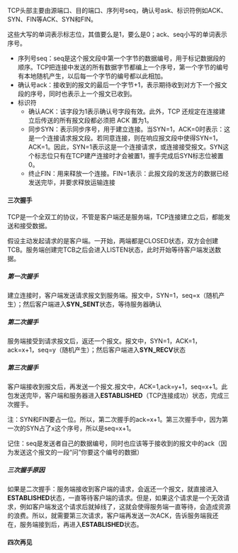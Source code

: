TCP头部主要由源端口、目的端口、序列号seq，确认号ask、标识符例如ACK、SYN、FIN等ACK、SYN和FIN。

这些大写的单词表示标志位，其值要么是1，要么是0；ack、seq小写的单词表示序号。 

- 序列号seq：seq是这个报文段中第一个字节的数据编号，用于标记数据段的顺序。TCP把连接中发送的所有数据字节都编上一个序号，第一个字节的编号有本地随机产生，以后每一个字节的编号都以此相加。
- 确认号ack：接收到的报文的最后一个字节+1，表示期待收到对方下一个报文段的序号，同时也表示上一个报文已收到。
- 标识符
  - 确认ACK：该字段为1表示确认号字段有效。此外，TCP 还规定在连接建立后传送的所有报文段都必须把 ACK 置为1。 
  - 同步SYN：表示同步序号，用于建立连接。当SYN=1，ACK=0时表示：这是一个连接请求报文段。若同意连接，则在响应报文段中使得SYN=1，ACK=1。因此，SYN=1表示这是一个连接请求，或连接接受报文。SYN这个标志位只有在TCP建产连接时才会被置1，握手完成后SYN标志位被置0。
  - 终止FIN：用来释放一个连接。FIN=1表示：此报文段的发送方的数据已经发送完毕，并要求释放运输连接 



#### 三次握手

TCP是一个全双工的协议，不管是客户端还是服务端，TCP连接建立之后，都能发送和接受数据。

假设主动发起请求的是客户端。一开始，两端都是CLOSED状态，双方会创建TCB。服务端创建完TCB之后会进入LISTEN状态，此时开始等待客户端发送数据。

##### 第一次握手

建立连接时，客户端发送请求报文到服务端。报文中，SYN=1，seq=x（随机产生）；然后客户端进入**SYN_SENT**状态，等待服务器确认 

##### 第二次握手

服务端接受到请求报文后，返还一个报文。报文中，SYN=1，ACK=1，ack=x+1，seq=y（随机产生）；然后客户端进入**SYN_RECV**状态

##### 第三次握手

客户端接收到报文后，再发送一个报文.报文中，ACK=1,ack=y+1，seq=x+1。此包发送完毕，客户端和服务器进入**ESTABLISHED**（TCP连接成功）状态，完成三次握手。 

注：SYN和FIN要占一位。所以，第二次握手的ack=x+1。第三次握手中，因为第一次的SYN占了x这个序号，所以是seq=x+1。

记住：seq是发送者自己的数据编号，同时也应该等于接收到的报文中的ack（因为发送这个报文的一段“问”你要这个编号的数据）

##### 三次握手原因

如果是二次握手：服务端接收到客户端的请求，会返还一个报文，就直接进入**ESTABLISHED**状态，一直等待客户端的请求。但是，如果这个请求是一个无效请求，例如客户端发这个请求后就掉线了，这就会使得服务端一直等待，会造成资源的浪费。所以，就需要第三次请求，客户端再发送一次ACK，告诉服务端我还在，服务端接到后，再进入**ESTABLISHED**状态。



#### 四次再见


